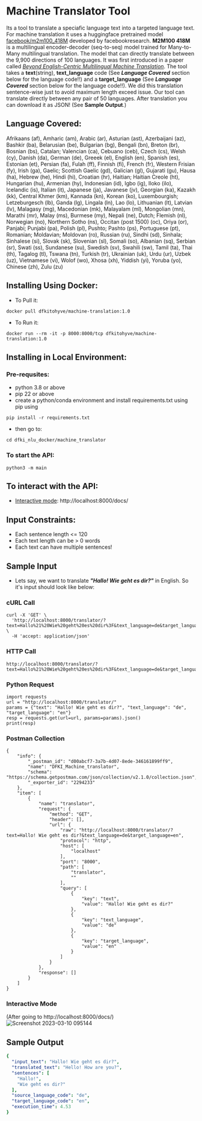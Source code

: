 # Machine Translator Tool
Its a tool to translate a speciafic language text into a targeted language text. For machine translation it uses a huggingface pretrained model <u>[facebook/m2m100_418M](https://huggingface.co/facebook/m2m100_418M)</u> developed by facebookresearch. **M2M100 418M** is a multilingual encoder-decoder (seq-to-seq) model trained for Many-to-Many multilingual translation. The model that can directly translate between the 9,900 directions of 100 languages. It was first introduced in a paper called <u>[*Beyond English-Centric Multilingual Machine Translation*](https://arxiv.org/abs/2010.11125)</u>. The tool takes a **text**(string), **text_language** code (See ***Language Covered*** section below for the language code!!) and a **target_language** (See ***Language Covered*** section below for the language code!!). We did this translation sentence-wise just to avoid maximum length exceed issue. Our tool can translate directly between any pair of 50 languages. After translation you can download it as JSON! (See **Sample Output**.)

## Language Covered: 
Afrikaans (af), Amharic (am), Arabic (ar), Asturian (ast), Azerbaijani (az), Bashkir (ba), Belarusian (be), Bulgarian (bg), Bengali (bn), Breton (br), Bosnian (bs), Catalan; Valencian (ca), Cebuano (ceb), Czech (cs), Welsh (cy), Danish (da), German (de), Greeek (el), English (en), Spanish (es), Estonian (et), Persian (fa), Fulah (ff), Finnish (fi), French (fr), Western Frisian (fy), Irish (ga), Gaelic; Scottish Gaelic (gd), Galician (gl), Gujarati (gu), Hausa (ha), Hebrew (he), Hindi (hi), Croatian (hr), Haitian; Haitian Creole (ht), Hungarian (hu), Armenian (hy), Indonesian (id), Igbo (ig), Iloko (ilo), Icelandic (is), Italian (it), Japanese (ja), Javanese (jv), Georgian (ka), Kazakh (kk), Central Khmer (km), Kannada (kn), Korean (ko), Luxembourgish; Letzeburgesch (lb), Ganda (lg), Lingala (ln), Lao (lo), Lithuanian (lt), Latvian (lv), Malagasy (mg), Macedonian (mk), Malayalam (ml), Mongolian (mn), Marathi (mr), Malay (ms), Burmese (my), Nepali (ne), Dutch; Flemish (nl), Norwegian (no), Northern Sotho (ns), Occitan (post 1500) (oc), Oriya (or), Panjabi; Punjabi (pa), Polish (pl), Pushto; Pashto (ps), Portuguese (pt), Romanian; Moldavian; Moldovan (ro), Russian (ru), Sindhi (sd), Sinhala; Sinhalese (si), Slovak (sk), Slovenian (sl), Somali (so), Albanian (sq), Serbian (sr), Swati (ss), Sundanese (su), Swedish (sv), Swahili (sw), Tamil (ta), Thai (th), Tagalog (tl), Tswana (tn), Turkish (tr), Ukrainian (uk), Urdu (ur), Uzbek (uz), Vietnamese (vi), Wolof (wo), Xhosa (xh), Yiddish (yi), Yoruba (yo), Chinese (zh), Zulu (zu)

## Installing Using Docker:
* To Pull it: 
```
docker pull dfkitohyve/machine-translation:1.0
```
* To Run it: 
```
docker run --rm -it -p 8000:8000/tcp dfkitohyve/machine-translation:1.0
```
## Installing in Local Environment:
### Pre-requsites:
* python 3.8 or above
* pip 22 or above
* create a python/conda environment and install requirements.txt using pip using 
```
pip install -r requirements.txt
```
* then go to:
```
cd dfki_nlu_docker/machine_translator
```

### To start the API:
```
python3 -m main
```
## To interact with the API:
* <u>Interactive mode</u>: http://localhost:8000/docs/

## Input Constraints: 
* Each sentence length <= 120 
* Each text length can be > 0 words
* Each text can have multiple sentences!

## **Sample Input**
* Lets say, we want to translate ***"Hallo! Wie geht es dir?"*** in English. So it's input should look like below:
### **cURL Call**
```
curl -X 'GET' \
  'http://localhost:8000/translator/?text=Hallo%21%20Wie%20geht%20es%20dir%3F&text_language=de&target_language=en' \
  -H 'accept: application/json'
```

### **HTTP Call**
```
http://localhost:8000/translator/?text=Hallo%21%20Wie%20geht%20es%20dir%3F&text_language=de&target_language=en
```

### **Python Request**
```
import requests
url = "http://localhost:8000/translator/"
params = {"text": "Hallo! Wie geht es dir?", "text_language": "de", "target_language": "en"}
resp = requests.get(url=url, params=params).json()
print(resp)
```
### **Postman Collection**
```
{
	"info": {
		"_postman_id": "d00abcf7-3a7b-4d07-8ede-346161899ff9",
		"name": "DFKI_Machine_translator",
		"schema": "https://schema.getpostman.com/json/collection/v2.1.0/collection.json",
		"_exporter_id": "2294233"
	},
	"item": [
		{
			"name": "translator",
			"request": {
				"method": "GET",
				"header": [],
				"url": {
					"raw": "http://localhost:8000/translator/?text=Hallo! Wie geht es dir?&text_language=de&target_language=en",
					"protocol": "http",
					"host": [
						"localhost"
					],
					"port": "8000",
					"path": [
						"translator",
						""
					],
					"query": [
						{
							"key": "text",
							"value": "Hallo! Wie geht es dir?"
						},
						{
							"key": "text_language",
							"value": "de"
						},
						{
							"key": "target_language",
							"value": "en"
						}
					]
				}
			},
			"response": []
		}
	]
}
```

### **Interactive Mode**
(After going to http://localhost:8000/docs/)
![Screenshot 2023-03-10 095144](https://user-images.githubusercontent.com/26096858/224271279-16cc2438-e104-4edd-8468-7c59cb1ba4c9.png)

## **Sample Output**
```yaml
{
  "input_text": "Hallo! Wie geht es dir?",
  "translated_text": "Hello! How are you?",
  "sentences": [
    "Hallo!",
    "Wie geht es dir?"
  ],
  "source_language_code": "de",
  "target_language_code": "en",
  "execution_time": 4.53
}
```

